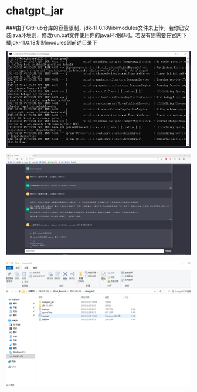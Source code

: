 # chatgpt_jar

###由于GitHub仓库的容量限制，jdk-11.0.18\lib\modules文件未上传。若你已安装java环境则，修改run.bat文件使用你的java环境即可。若没有则需要在官网下载jdk-11.0.18复制modules到前述目录下

![Alt text](QQ截图7.png?raw=true "Title")

![Alt text](QQ截图8.png?raw=true "Title")

![Alt text](QQ截图9.png?raw=true "Title")
